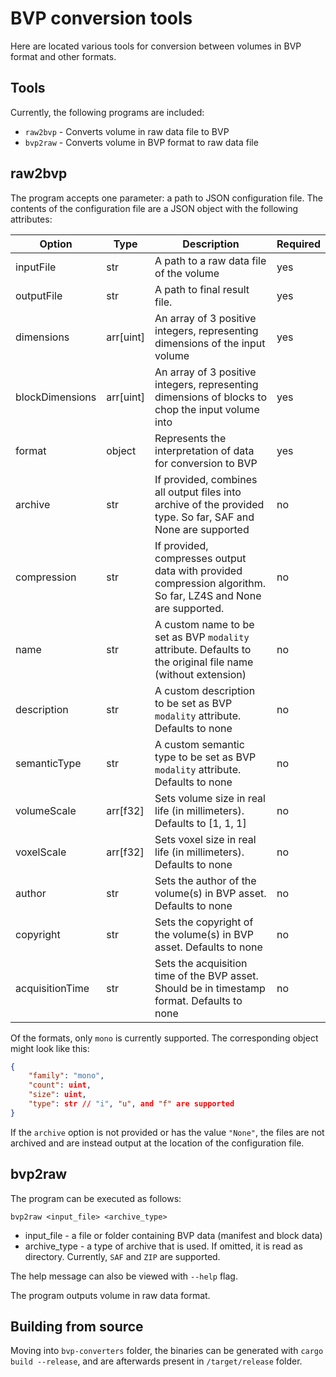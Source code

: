 # BVP conversion tools
Here are located various tools for conversion between volumes in BVP format and other formats.

## Tools
Currently, the following programs are included:

* `raw2bvp` - Converts volume in raw data file to BVP
* `bvp2raw` - Converts volume in BVP format to raw data file

## raw2bvp
The program accepts one parameter: a path to JSON configuration file. The contents of the configuration file are a JSON object with the following attributes:

| **Option**      | **Type**  | **Description**                                                                                               | **Required** |
|-----------------|-----------|---------------------------------------------------------------------------------------------------------------|--------------|
| inputFile       | str       | A path to a raw data file of the volume                                                                       | yes          |
| outputFile      | str       | A path to final result file.                                                                                  | yes          |
| dimensions      | arr[uint] | An array of 3 positive integers, representing dimensions of the input volume                                  | yes          |
| blockDimensions | arr[uint] | An array of 3 positive integers, representing dimensions of blocks to chop the input volume into              | yes          |
| format          | object    | Represents the interpretation of data for conversion to BVP                                                   | yes          |
| archive         | str       | If provided, combines all output files into archive of the provided type. So far, SAF and None are supported  | no           |
| compression     | str       | If provided, compresses output data with provided compression algorithm. So far, LZ4S and None are supported. | no           |
| name            | str       | A custom name to be set as BVP `modality` attribute. Defaults to the original file name (without extension)   | no           |
| description     | str       | A custom description to be set as BVP `modality` attribute. Defaults to none                                  | no           |
| semanticType    | str       | A custom semantic type to be set as BVP `modality` attribute. Defaults to none                                | no           |
| volumeScale     | arr[f32]  | Sets volume size in real life (in millimeters). Defaults to [1, 1, 1]                                         | no           |
| voxelScale      | arr[f32]  | Sets voxel size in real life (in millimeters). Defaults to none                                               | no           |
| author          | str       | Sets the author of the volume(s) in BVP asset. Defaults to none                                               | no           |
| copyright       | str       | Sets the copyright of the volume(s) in BVP asset. Defaults to none                                            | no           |
| acquisitionTime | str       | Sets the acquisition time of the BVP asset. Should be in timestamp format. Defaults to none                   | no           |

Of the formats, only `mono` is currently supported. The corresponding object might look like this:

```json
{
    "family": "mono",
    "count": uint,
    "size": uint,
    "type": str // "i", "u", and "f" are supported
}
```

If the `archive` option is not provided or has the value `"None"`, the files are not archived and are instead output at the location of the configuration file.

## bvp2raw
The program can be executed as follows:

```
bvp2raw <input_file> <archive_type>
```

* input_file - a file or folder containing BVP data (manifest and block data)
* archive_type - a type of archive that is used. If omitted, it is read as directory. Currently, `SAF` and `ZIP` are supported.

The help message can also be viewed with `--help` flag.

The program outputs volume in raw data format.

## Building from source

Moving into `bvp-converters` folder, the binaries can be generated with `cargo build --release`, and are afterwards present in `/target/release` folder.